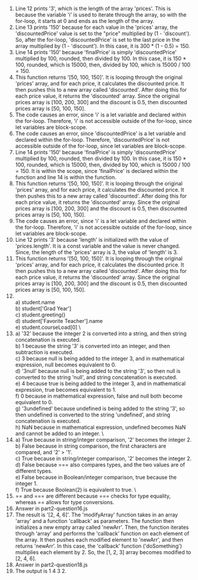 1. Line 12 prints '3', which is the length of the array 'prices'. This is because the variable 'i' is used to iterate through the array, so with the for-loop, it starts at 0 and ends as the length of the array.
2. Line 13 prints '150' because for each value in the 'prices' array, the 'discountedPrice' value is set to the "price" multiplied by (1 - 'discount'). So, after the for-loop, 'discountedPrice' is set to the last price in the array multiplied by (1 - 'discount'). In this case, it is 300 * (1 - 0.5) = 150.
3. Line 14 prints '150' because 'finalPrice' is simply 'discountedPrice' multiplied by 100, rounded, then divided by 100. In this case, it is 150 * 100, rounded, which is 15000, then, divided by 100, which is 15000 / 100 = 150.
4. This function returns '[50, 100, 150]'. It is looping through the original 'prices' array, and for each price, it calculates the discounted price. It then pushes this to a new array called 'discounted'. After doing this for each price value, it returns the 'discounted' array. Since the original prices array is [100, 200, 300] and the discount is 0.5, then discounted prices array is [50, 100, 150].
5. The code causes an error, since 'i' is a let variable and declared within the for-loop. Therefore, 'i' is not accessible outside of the for-loop, since let variables are block-scope.
6. The code causes an error, since 'discountedPrice' is a let variable and declared within the for-loop. Therefore, 'discountedPrice' is not accessible outside of the for-loop, since let variables are block-scope.
7. Line 14 prints '150' because 'finalPrice' is simply 'discountedPrice' multiplied by 100, rounded, then divided by 100. In this case, it is 150 * 100, rounded, which is 15000, then, divided by 100, which is 15000 / 100 = 150. It is within the scope, since 'finalPrice' is declared within the function and line 14 is within the function.
8. This function returns '[50, 100, 150]'. It is looping through the original 'prices' array, and for each price, it calculates the discounted price. It then pushes this to a new array called 'discounted'. After doing this for each price value, it returns the 'discounted' array. Since the original prices array is [100, 200, 300] and the discount is 0.5, then discounted prices array is [50, 100, 150].
9. The code causes an error, since 'i' is a let variable and declared within the for-loop. Therefore, 'i' is not accessible outside of the for-loop, since let variables are block-scope.
10. Line 12 prints '3' because 'length' is initialized with the value of 'prices.length'. It is a const variable and the value is never changed. Since, the length of the 'prices' array is 3, the value of 'length' is 3.
11. This function returns '[50, 100, 150]'. It is looping through the original 'prices' array, and for each price, it calculates the discounted price. It then pushes this to a new array called 'discounted'. After doing this for each price value, it returns the 'discounted' array. Since the original prices array is [100, 200, 300] and the discount is 0.5, then discounted prices array is [50, 100, 150].
12. \
    a) student.name \
    b) student['Grad Year'] \
    c) student.greeting() \
    d) student['Favorite Teacher'].name \
    e) student.courseLoad[0] \
13. 
    a) '32' because the integer 2 is converted into a string, and then string concatenation is executed. \
    b) 1 because the string '3' is converted into an integer, and then subtraction is executed. \
    c) 3 because null is being added to the integer 3, and in mathematical expression, null becomes equivalent to 0. \
    d) '3null' because null is being added to the string '3', so then null is converted to the string 'null', and string concatenation is executed. \
    e) 4 because true is being added to the integer 3, and in mathematical expression, true becomes equivalent to 1. \
    f) 0 because in mathematical expression, false and null both become equivalent to 0. \
    g) '3undefined' because undefined is being added to the string '3', so then undefined is converted to the string 'undefined', and string concatenation is executed. \
    h) NaN because in mathematical expression, undefined becomes NaN and cannot be added to an integer. \
14. 
    a) True because in string/integer comparison, '2' becomes the integer 2. \
    b) False because in string comparison, the first characters are compared, and '2' > '1'. \
    c) True because in string/integer comparison, '2' becomes the integer 2. \
    d) False because === also compares types, and the two values are of different types. \
    e) False because in Boolean/integer comparison, true because the integer 1. \
    f) True because Boolean(2) is equivalent to true. \
15. == and === are different because === checks for type equality, whereas == allows for type conversions.
16. Answer in part2-question16.js
17. The result is '[2, 4, 6]'. The 'modifyArray' function takes in an array 'array' and a function 'callback' as parameters. The function then initializes a new empty array called 'newArr'. Then, the function iterates through 'array' and performs the 'callback' function on each element of the array. It then pushes each modified element to 'newArr', and then returns 'newArr'. In this case, the 'callback' function ('doSomething') multiplies each element by 2. So, the [1, 2, 3] array becomes modified to [2, 4, 6].
18. Answer in part2-question18.js
19. The output is 1 4 3 2.